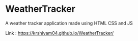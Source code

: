 # WeatherTracker
A weather tracker application made using HTML CSS and JS 

Link : https://krshivam04.github.io/WeatherTracker/
